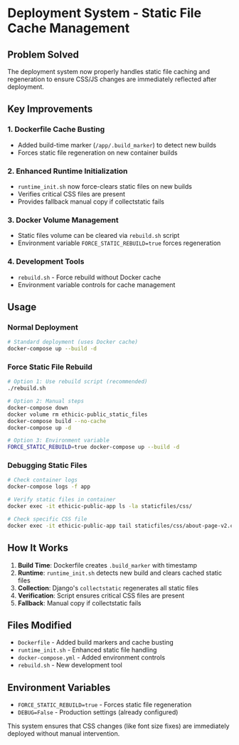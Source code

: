 # Deployment System - Static File Cache Management

## Problem Solved
The deployment system now properly handles static file caching and regeneration to ensure CSS/JS changes are immediately reflected after deployment.

## Key Improvements

### 1. **Dockerfile Cache Busting**
- Added build-time marker (`/app/.build_marker`) to detect new builds
- Forces static file regeneration on new container builds

### 2. **Enhanced Runtime Initialization**
- `runtime_init.sh` now force-clears static files on new builds
- Verifies critical CSS files are present
- Provides fallback manual copy if collectstatic fails

### 3. **Docker Volume Management**
- Static files volume can be cleared via `rebuild.sh` script
- Environment variable `FORCE_STATIC_REBUILD=true` forces regeneration

### 4. **Development Tools**
- `rebuild.sh` - Force rebuild without Docker cache
- Environment variable controls for cache management

## Usage

### Normal Deployment
```bash
# Standard deployment (uses Docker cache)
docker-compose up --build -d
```

### Force Static File Rebuild
```bash
# Option 1: Use rebuild script (recommended)
./rebuild.sh

# Option 2: Manual steps
docker-compose down
docker volume rm ethicic-public_static_files
docker-compose build --no-cache
docker-compose up -d

# Option 3: Environment variable
FORCE_STATIC_REBUILD=true docker-compose up --build -d
```

### Debugging Static Files
```bash
# Check container logs
docker-compose logs -f app

# Verify static files in container
docker exec -it ethicic-public-app ls -la staticfiles/css/

# Check specific CSS file
docker exec -it ethicic-public-app tail staticfiles/css/about-page-v2.css
```

## How It Works

1. **Build Time**: Dockerfile creates `.build_marker` with timestamp
2. **Runtime**: `runtime_init.sh` detects new build and clears cached static files
3. **Collection**: Django's `collectstatic` regenerates all static files
4. **Verification**: Script ensures critical CSS files are present
5. **Fallback**: Manual copy if collectstatic fails

## Files Modified
- `Dockerfile` - Added build markers and cache busting
- `runtime_init.sh` - Enhanced static file handling
- `docker-compose.yml` - Added environment controls
- `rebuild.sh` - New development tool

## Environment Variables
- `FORCE_STATIC_REBUILD=true` - Forces static file regeneration
- `DEBUG=False` - Production settings (already configured)

This system ensures that CSS changes (like font size fixes) are immediately deployed without manual intervention.
